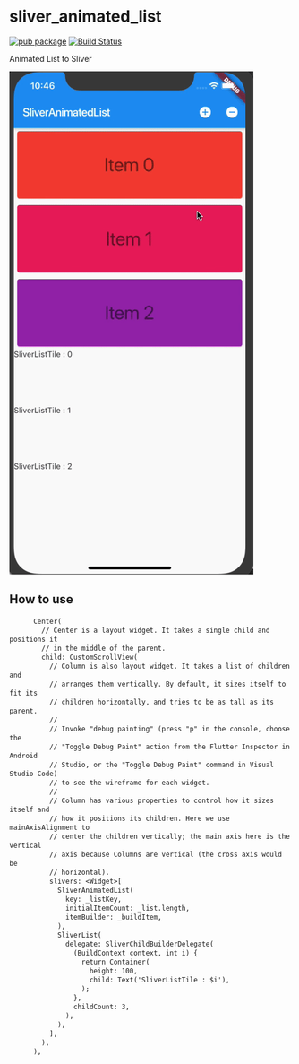 # sliver_animated_list

[![pub package](https://img.shields.io/badge/pub-1.0.0-blueviolet.svg)](https://pub.dev/packages/sliver_animated_list)
[![Build Status](https://dev.azure.com/dietfriends/Flutter%20-%20Sliver%20Animated%20List/_apis/build/status/amondnet.sliver_animated_list?branchName=master)](https://dev.azure.com/dietfriends/Flutter%20-%20Sliver%20Animated%20List/_build/latest?definitionId=9&branchName=master)

Animated List to Sliver

![example](example/gif/example.gif)

## How to use
```
      Center(
        // Center is a layout widget. It takes a single child and positions it
        // in the middle of the parent.
        child: CustomScrollView(
          // Column is also layout widget. It takes a list of children and
          // arranges them vertically. By default, it sizes itself to fit its
          // children horizontally, and tries to be as tall as its parent.
          //
          // Invoke "debug painting" (press "p" in the console, choose the
          // "Toggle Debug Paint" action from the Flutter Inspector in Android
          // Studio, or the "Toggle Debug Paint" command in Visual Studio Code)
          // to see the wireframe for each widget.
          //
          // Column has various properties to control how it sizes itself and
          // how it positions its children. Here we use mainAxisAlignment to
          // center the children vertically; the main axis here is the vertical
          // axis because Columns are vertical (the cross axis would be
          // horizontal).
          slivers: <Widget>[
            SliverAnimatedList(
              key: _listKey,
              initialItemCount: _list.length,
              itemBuilder: _buildItem,
            ),
            SliverList(
              delegate: SliverChildBuilderDelegate(
                (BuildContext context, int i) {
                  return Container(
                    height: 100,
                    child: Text('SliverListTile : $i'),
                  );
                },
                childCount: 3,
              ),
            ),
          ],
        ),
      ),
```
